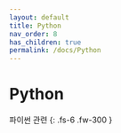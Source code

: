 ```yaml
---
layout: default
title: Python
nav_order: 8
has_children: true
permalink: /docs/Python
---
```


# Python

파이썬 관련
{: .fs-6 .fw-300 }
